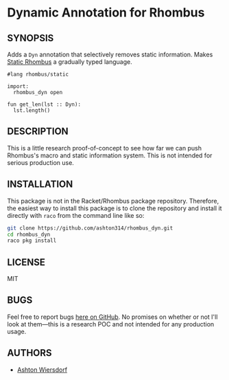 # Dynamic Annotation for Rhombus

## SYNOPSIS

Adds a `Dyn` annotation that selectively removes static information. Makes [Static Rhombus](https://docs.racket-lang.org/rhombus/static-lib.html) a gradually typed language.

```rhombus
#lang rhombus/static

import:
  rhombus_dyn open

fun get_len(lst :: Dyn):
  lst.length()
```
## DESCRIPTION

This is a little research proof-of-concept to see how far we can push Rhombus's macro and static information system. This is not intended for serious production use.

## INSTALLATION

This package is not in the Racket/Rhombus package repository. Therefore, the easiest way to install this package is to clone the repository and install it directly with `raco` from the command line like so:

```bash
git clone https://github.com/ashton314/rhombus_dyn.git
cd rhombus_dyn
raco pkg install
```

## LICENSE

MIT

## BUGS

Feel free to report bugs [here on GitHub](https://github.com/ashton314/rhombus_dyn/issues). No promises on whether or not I'll look at them—this is a research POC and not intended for any production usage.

## AUTHORS

 - [Ashton Wiersdorf](https://lambdaland.org)
